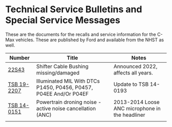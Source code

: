 # Technical Service Bulletins and Special Service Messages

These are the documents for the recalls and service information for the C-Max vehicles. These are published by Ford and available from the NHST as well.

| Number                           | Title                                                             | Notes                                           |
| -------------------------------- | ----------------------------------------------------------------- | ----------------------------------------------- |
| [22S43](./22S43.pdf)             | Shifter Cable Bushing missing/damaged                             | Announced 2022, affects all years.              |
| [TSB 19-2207](./TSB_19_2207.pdf) | Illuminated MIL With DTCs P1450, P0456, P0457, P04EE And/Or P04EF | Update to TSB 14-0193                           |
| [TSB 14-0151](./TSB_14_0151.pdf) | Powertrain droning noise - active noise cancellation (ANC)        | 2013-2014 Loose ANC microphone in the headliner |
|                                  |                                                                   |                                                 |
